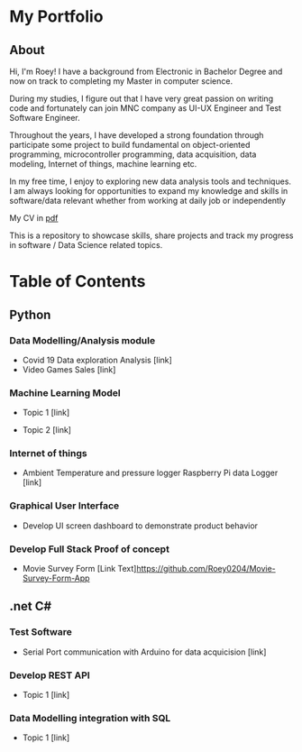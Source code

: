 # My Portfolio
## About
Hi, I'm Roey! I have a background from Electronic in Bachelor Degree and now on track to completing my Master in computer science. 

During my studies, I figure out that I have very great passion on writing code and fortunately can join MNC company as UI-UX Engineer and Test Software Engineer.

Throughout the years, I have developed a strong foundation through participate some project to build fundamental on object-oriented programming, microcontroller programming, data acquisition, data modeling, Internet of things, machine learning etc.

In my free time, I enjoy to exploring new data analysis tools and techniques. I am always looking for opportunities to expand my knowledge and skills in software/data relevant whether from working at daily job or independently

My CV in [pdf](https://github.com/Roey0204/My-Portfolio/blob/main/RoeyCV.pdf)

This is a repository to showcase skills, share projects and track my progress in software / Data Science related topics.

# Table of Contents

## Python

### Data Modelling/Analysis module
- Covid 19 Data exploration Analysis
[link]
- Video Games Sales
[link]

### Machine Learning Model
- Topic 1
[link]

- Topic 2
[link]

### Internet of things
- Ambient Temperature and pressure logger Raspberry Pi data Logger
[link]

### Graphical User Interface
- Develop UI screen dashboard to demonstrate product behavior

### Develop Full Stack Proof of concept
- Movie Survey Form
  [Link Text]https://github.com/Roey0204/Movie-Survey-Form-App


## .net C#

### Test Software
- Serial Port communication with Arduino for data acquicision
[link]

### Develop REST API
- Topic 1
[link]

### Data Modelling integration with SQL
- Topic 1
[link]

